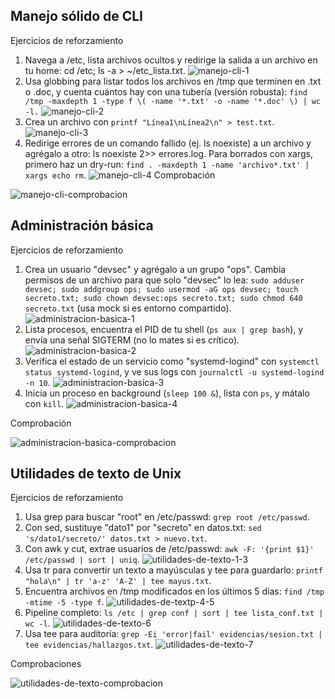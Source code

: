 ## Manejo sólido de CLI
Ejercicios de reforzamiento
1. Navega a /etc, lista archivos ocultos y redirige la salida a un archivo en tu home: cd /etc; ls -a > ~/etc_lista.txt.
![manejo-cli-1](imagenes/manejo_cli_ejercicio1.png)
2. Usa globbing para listar todos los archivos en /tmp que terminen en .txt o .doc, y cuenta cuántos hay con una tubería (versión robusta): `find /tmp -maxdepth 1 -type f \( -name '*.txt' -o -name '*.doc' \) | wc -l.`
![manejo-cli-2](imagenes/manejo_cli_ejercicio2.png)
3. Crea un archivo con `printf "Línea1\nLínea2\n" > test.txt`.
![manejo-cli-3](imagenes/manejo_cli_ejercicio3.png)
4. Redirige errores de un comando fallido (ej. ls noexiste) a un archivo y agrégalo a otro: ls noexiste 2>> errores.log. Para borrados con xargs, primero haz un dry-run: `find . -maxdepth 1 -name 'archivo*.txt' | xargs echo rm`.
![manejo-cli-4](imagenes/manejo_cli_ejercicio4.png)
Comprobación

![manejo-cli-comprobacion](imagenes/manejo_cli_comprobacion.png)
## Administración básica
Ejercicios de reforzamiento
1. Crea un usuario "devsec" y agrégalo a un grupo "ops". Cambia permisos de un archivo para que solo "devsec" lo lea: `sudo adduser devsec; sudo addgroup ops; sudo usermod -aG ops devsec; touch secreto.txt; sudo chown devsec:ops secreto.txt; sudo chmod 640 secreto.txt` (usa mock si es entorno compartido).
![administracion-basica-1](imagenes/administracion_basica_ejercicio1.png)
2. Lista procesos, encuentra el PID de tu shell (`ps aux | grep bash`), y envía una señal SIGTERM (no lo mates si es crítico).
![administracion-basica-2](imagenes/administracion_basica_ejercicio2.png)
3. Verifica el estado de un servicio como "systemd-logind" con `systemctl status systemd-logind`, y ve sus logs con `journalctl -u systemd-logind -n 10`.
![administracion-basica-3](imagenes/administracion_basica_ejercicio3.png)
4. Inicia un proceso en background (`sleep 100 &`), lista con `ps`, y mátalo con `kill`.
![administracion-basica-4](imagenes/administracion_basica_ejercicio4.png)

Comprobación

![administracion-basica-comprobacion](imagenes/administracion_basica_comprobacion.png)
## Utilidades de texto de Unix
Ejercicios de reforzamiento
1. Usa grep para buscar "root" en /etc/passwd: `grep root /etc/passwd`.
2. Con sed, sustituye "dato1" por "secreto" en datos.txt: `sed 's/dato1/secreto/' datos.txt > nuevo.txt`.
3. Con awk y cut, extrae usuarios de /etc/passwd: `awk -F: '{print $1}' /etc/passwd | sort | uniq`.
![utilidades-de-texto-1-3](imagenes/utilidades_texto_1-3.png)
4. Usa tr para convertir un texto a mayúsculas y tee para guardarlo: `printf "hola\n" | tr 'a-z' 'A-Z' | tee mayus.txt`.
5. Encuentra archivos en /tmp modificados en los últimos 5 días: `find /tmp -mtime -5 -type f`.
![utilidades-de-textp-4-5](imagenes/utilidades_texto_4-5.png)
6. Pipeline completo: `ls /etc | grep conf | sort | tee lista_conf.txt | wc -l`.
![utilidades-de-texto-6](imagenes/utilidades_texto_6.png)
7. Usa tee para auditoría: `grep -Ei 'error|fail' evidencias/sesion.txt | tee evidencias/hallazgos.txt`.
![utilidades-de-texto-7](imagenes/utilidades_texto_7.png)

Comprobaciones

![utilidades-de-texto-comprobacion](imagenes/utilidades_texto_comprobacion.png)